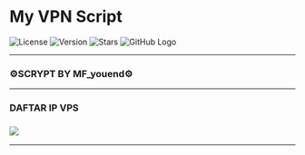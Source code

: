 # My VPN Script

![License](https://img.shields.io/github/license/youend098/server)
![Version](https://img.shields.io/badge/version-1.0.0-blue)
![Stars](https://img.shields.io/github/stars/youend098/server?style=social)
![GitHub Logo](https://github.githubassets.com/images/modules/logos_page/GitHub-Mark.png)

---
### ⚙️SCRYPT BY MF_youend⚙️
---
### DAFTAR IP VPS
### <a href="https://t.me/MF_youend" target=”_blank”><img src="https://img.shields.io/static/v1?style=for-the-badge&logo=Telegram&label=Telegram&message=Click%20Here&color=blue"></a><br>
---
